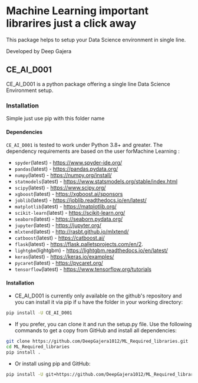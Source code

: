 # Machine Learning important librarires just a click away

This package helps to setup your Data Science environment in single line.

Developed by Deep Gajera

## CE_AI_D001

CE_AI_D001 is a python package offering a single line Data Science Environment setup. 


### Installation

Simple just use pip with this folder name

#### Dependencies

`CE_AI_D001` is tested to work under Python 3.8+ and greater. The dependency requirements are based on the user forMachine Learning :

- `spyder`(latest) - https://www.spyder-ide.org/
- `pandas`(latest) - https://pandas.pydata.org/
- `numpy`(latest) - https://numpy.org/install/
- `statmodels`(latest) - https://www.statsmodels.org/stable/index.html
- `scipy`(latest) - https://www.scipy.org/
- `xgboost`(latest) - https://xgboost.ai/sponsors
- `joblib`(latest) - https://joblib.readthedocs.io/en/latest/
- `matplotlib`(latest) - https://matplotlib.org/
- `scikit-learn`(latest) - https://scikit-learn.org/
- `seaborn`(latest) - https://seaborn.pydata.org/
- `jupyter`(latest) - https://jupyter.org/
- `mlxtend`(latest) - http://rasbt.github.io/mlxtend/
- `catboost`(latest) - https://catboost.ai/
- `flask`(latest) - https://flask.palletsprojects.com/en/2.
- `lightgbm`(lightgbm) - https://lightgbm.readthedocs.io/en/latest/
- `keras`(latest) - https://keras.io/examples/
- `pycaret`(latest) - https://pycaret.org/
- `tensorflow`(latest) - https://www.tensorflow.org/tutorials


#### Installation

* CE_AI_D001 is currently only available on the github's repository and you can install it via pip if u have the folder in your working directory:

```bash
pip install -U CE_AI_D001
```

* If you prefer, you can clone it and run the setup.py file. Use the following commands to get a copy from GitHub and install all dependencies:

```bash
git clone https://github.com/DeepGajera1012/ML_Required_libraries.git
cd ML_Required_libraries
pip install .
```

* Or install using pip and GitHub:

```bash
pip install -U git+https://github.com/DeepGajera1012/ML_Required_libraries.git